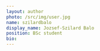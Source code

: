 ```yaml
---
layout: author
photo: /src/img/user.jpg
name: szilardbalo
display_name: Jozsef-Szilard Balo
position: BSc student
bio:
---
```

